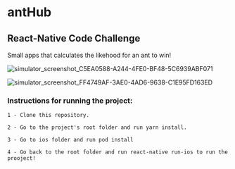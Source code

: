 # antHub
## React-Native Code Challenge

Small apps that calculates the likehood for an ant to win!


![simulator_screenshot_C5EA0588-A244-4FE0-BF48-5C6939ABF071](https://user-images.githubusercontent.com/69359089/145635185-6dc49f1a-e924-4c02-93f1-423e9e2e8bc6.png)

![simulator_screenshot_FF4749AF-3AE0-4AD6-9638-C1E95FD163ED](https://user-images.githubusercontent.com/69359089/145635209-cd257720-5185-4f3b-a5a3-769aaad216ad.png)


### Instructions for running the project:
    1 - Clone this repository.
    
    2 - Go to the project's root folder and run yarn install.
    
    3 - Go to ios folder and run pod install
    
    4 - Go back to the root folder and run react-native run-ios to run the prooject!


